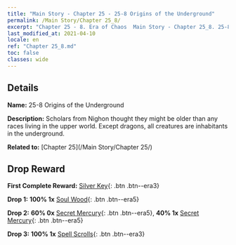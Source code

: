 ```yaml
---
title: "Main Story - Chapter 25 - 25-8 Origins of the Underground"
permalink: /Main Story/Chapter 25_8/
excerpt: "Chapter 25 - 8. Era of Chaos  Main Story - Chapter 25_8. 25-8 Origins of the Underground"
last_modified_at: 2021-04-10
locale: en
ref: "Chapter 25_8.md"
toc: false
classes: wide
---
```


## Details

 **Name:** 25-8 Origins of the Underground

 **Description:** Scholars from Nighon thought they might be older than any races living in the upper world. Except dragons, all creatures are inhabitants in the underground.

 **Related to:** [Chapter 25](/Main Story/Chapter 25/)

## Drop Reward

 **First Complete Reward:** [Silver Key](/Items/con_693/){: .btn .btn--era3}

 **Drop 1:** **100% 1x** [Soul Wood](/Items/mat_83/){: .btn .btn--era5}

 **Drop 2:** **60% 0x** [Secret Mercury](/Items/mat_77/){: .btn .btn--era5}, **40% 1x** [Secret Mercury](/Items/mat_77/){: .btn .btn--era5}

 **Drop 3:** **100% 1x** [Spell Scrolls](/Items/con_694/){: .btn .btn--era3}

